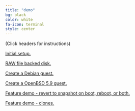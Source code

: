 ```yaml
---
title: "demo"
bg: black
color: white
fa-icon: terminal
style: center
---
```


(Click headers for instructions)

[Initial setup.](https://asciinema.org/a/83280)

<script type="text/javascript" src="https://asciinema.org/a/83280.js" id="asciicast-83280" async></script>

[RAW file backed disk.](https://asciinema.org/a/83305)

<script type="text/javascript" src="https://asciinema.org/a/83305.js" id="asciicast-83305" async></script>

[Create a Debian guest.](https://asciinema.org/a/83317)

<script type="text/javascript" src="https://asciinema.org/a/83317.js" id="asciicast-83317" async></script>

[Create a OpenBSD 5.9 guest.](https://asciinema.org/a/83393)

<script type="text/javascript" src="https://asciinema.org/a/83393.js" id="asciicast-83393" async></script>

[Feature demo - revert to snapshot on boot, reboot, or both.](https://asciinema.org/a/83394)

<script type="text/javascript" src="https://asciinema.org/a/83394.js" id="asciicast-83394" async></script>

[Feature demo - clones.](https://asciinema.org/a/83402)

<script type="text/javascript" src="https://asciinema.org/a/83402.js" id="asciicast-83402" async></script>
